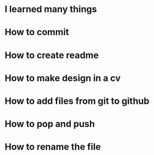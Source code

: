 # I learned many things
# How to commit
# How to create readme
# How to make design in a cv
# How to add files from git to github
# How to pop and push
# How to rename the file

